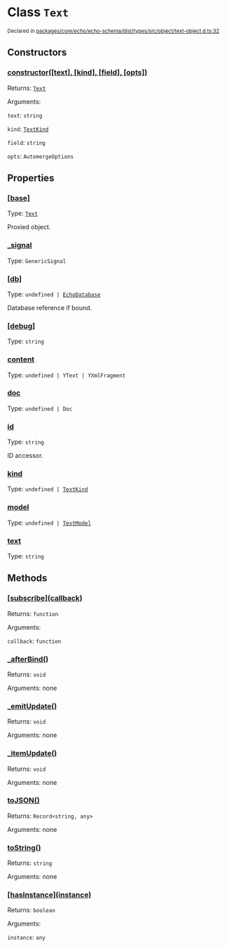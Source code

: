 # Class `Text`
<sub>Declared in [packages/core/echo/echo-schema/dist/types/src/object/text-object.d.ts:32]()</sub>




## Constructors
### [constructor(\[text\], \[kind\], \[field\], \[opts\])]()




Returns: <code>[Text](/api/@dxos/client/classes/Text)</code>

Arguments: 

`text`: <code>string</code>

`kind`: <code>[TextKind](/api/@dxos/client/enums#TextKind)</code>

`field`: <code>string</code>

`opts`: <code>AutomergeOptions</code>



## Properties
### [[base]]()
Type: <code>[Text](/api/@dxos/client/classes/Text)</code>

Proxied object.

### [_signal]()
Type: <code>GenericSignal</code>



### [[db]]()
Type: <code>undefined | [EchoDatabase](/api/@dxos/client/interfaces/EchoDatabase)</code>

Database reference if bound.

### [[debug]]()
Type: <code>string</code>



### [content]()
Type: <code>undefined | YText | YXmlFragment</code>



### [doc]()
Type: <code>undefined | Doc</code>



### [id]()
Type: <code>string</code>

ID accessor.

### [kind]()
Type: <code>undefined | [TextKind](/api/@dxos/client/enums#TextKind)</code>



### [model]()
Type: <code>undefined | [TextModel](/api/@dxos/client/classes/TextModel)</code>



### [text]()
Type: <code>string</code>




## Methods
### [\[subscribe\](callback)]()




Returns: <code>function</code>

Arguments: 

`callback`: <code>function</code>


### [_afterBind()]()




Returns: <code>void</code>

Arguments: none




### [_emitUpdate()]()




Returns: <code>void</code>

Arguments: none




### [_itemUpdate()]()




Returns: <code>void</code>

Arguments: none




### [toJSON()]()




Returns: <code>Record&lt;string, any&gt;</code>

Arguments: none




### [toString()]()




Returns: <code>string</code>

Arguments: none




### [\[hasInstance\](instance)]()




Returns: <code>boolean</code>

Arguments: 

`instance`: <code>any</code>


